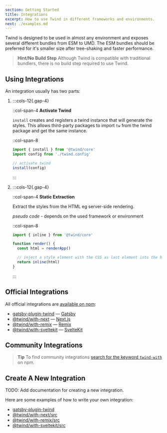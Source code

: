 ```yaml
---
section: Getting Started
title: Integrations
excerpt: How to use Twind in different frameworks and environments.
next: ./examples.md
---
```


Twind is designed to be used in almost any environment and exposes several different bundles from ESM to UMD. The ESM bundles should be preferred for it's smaller size after tree-shaking and faster performance.

> **Hint/No Build Step**
> Although Twind is compatible with traditional bundlers, there is no build step required to use Twind.

## Using Integrations

An integration usually has two parts:

1. :::cols-12{.gap-4}

   ::col-span-4
   **Activate Twind**

   `install` creates and registers a twind instance that will generate the styles. This allows third-party packages to import `tw` from the twind package and get the same instance.

   ::col-span-8

   ```js
   import { install } from '@twind/core'
   import config from './twind.config'

   // activate twind
   install(config)
   ```

   :::

1. :::cols-12{.gap-4}

   ::col-span-4
   **Static Extraction**

   Extract the styles from the HTML eg server-side rendering.

   _pseudo code_ - depends on the used framework or environment

   ::col-span-8

   ```js
   import { inline } from '@twind/core'

   function render() {
     const html = renderApp()

     // inject a style element with the CSS as last element into the head
     return inline(html)
   }
   ```

   :::

## Official Integrations

All official integrations are [available on npm](https://www.npmjs.com/search?q=keywords:twind-with):

- [gatsby-plugin-twind](./with-gatsby) — [Gatsby](https://gatsbyjs.com)
- [@twind/with-next](./with-next) — [Next.js](https://nextjs.org)
- [@twind/with-remix](./with-remix) — [Remix](https://remix.run)
- [@twind/with-sveltekit](./with-sveltekit) — [SvelteKit](https://kit.svelte.dev)

## Community Integrations

> **Tip**
> To find community integrations [search for the keyword `twind-with`](https://www.npmjs.com/search?q=keywords:twind-with) on npm.

## Create A New Integration

TODO: Add documentation for creating a new integration.

Here are some examples of how to write your own integration:

- [gatsby-plugin-twind](https://github.com/tw-in-js/twind/blob/main/packages/with-gatsby/src)
- [@twind/with-next/src](https://github.com/tw-in-js/twind/blob/main/packages/with-next/src)
- [@twind/with-remix/src](https://github.com/tw-in-js/twind/blob/main/packages/with-remix/src)
- [@twind/with-sveltekit/src](https://github.com/tw-in-js/twind/blob/main/packages/with-sveltekit/src)
